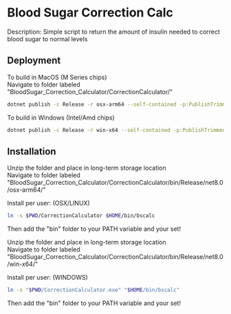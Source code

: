 
# Blood Sugar Correction Calc

Description: Simple script to return the amount of insulin needed to correct blood sugar to normal levels

## Deployment

To build in MacOS (M Series chips)\
Navigate to folder labeled "BloodSugar_Correction_Calculator/CorrectionCalculator/"

```bash
dotnet publish -c Release -r osx-arm64 --self-contained -p:PublishTrimmed=true -p:PublishReadyToRun=true
```
To build in Windows (Intel/Amd chips)
```bash
dotnet publish -c Release -r win-x64 --self-contained -p:PublishTrimmed=true -p:PublishReadyToRun=true
```
## Installation
Unzip the folder and place in long-term storage location \
Navigate to folder labeled "BloodSugar_Correction_Calculator/CorrectionCalculator/bin/Release/net8.0/osx-arm64/"

Install per user: (OSX/LINUX)
```bash
ln -s $PWD/CorrectionCalculator $HOME/bin/bscalc
```
Then add the "bin" folder to your PATH variable and your set!

Unzip the folder and place in long-term storage location \
Navigate to folder labeled "BloodSugar_Correction_Calculator/CorrectionCalculator/bin/Release/net8.0/win-x64/"

Install per user: (WINDOWS)
```bash
ln -s "$PWD/CorrectionCalculator.exe" "$HOME/bin/bscalc"
```
Then add the "bin" folder to your PATH variable and your set!
